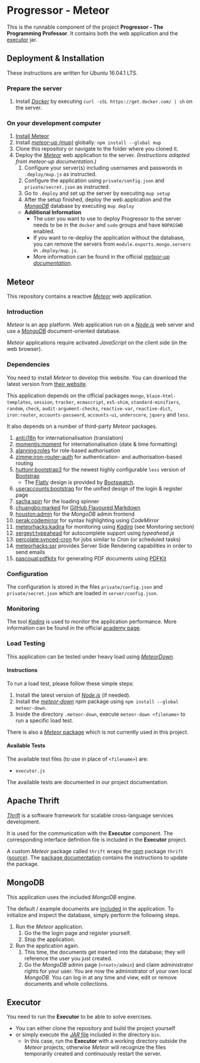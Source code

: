 # Progressor - Meteor

This is the runnable component of the project **Progressor - The Programming Professor**. It contains both the web application and the [executor](https://github.com/progressor/executor) jar.

## Deployment & Installation

These instructions are written for *Ubuntu* 16.04.1 LTS.

### Prepare the server

1. Install [*Docker*](https://www.docker.com/) by executing `curl -sSL https://get.docker.com/ | sh` on the server.

### On your development computer

1. [Install Meteor](https://www.meteor.com/install)
1. Install [*meteor-up (mup)*](https://www.npmjs.com/package/mup) globally: `npm install --global mup`
1. Clone this repository or navigate to the folder where you cloned it.
1. Deploy the [*Meteor*](https://www.meteor.com/) web application to the server. _(Instructions adapted from meteor-up documentation.)_
   1. Configure your server(s) including usernames and passwords in `.deploy/mup.js` as instructed.
   1. Configure the application using `private/config.json` and `private/secret.json` as instructed.
   1. Go to `.deploy` and set up the server by executing `mup setup`
   1. After the setup finished, deploy the web application and the [*MongoDB*](https://www.mongodb.org/) database by executing `mup deploy`
   * **Additional Information**
     * The user you want to use to deploy Progressor to the server needs to be in the `docker` and `sudo` groups and have `NOPASSWD` enabled.
     * If you want to re-deploy the application without the database, you can remove the servers from `module.exports.mongo.servers` in `.deploy/mup.js`.
     * More information can be found in the official [*meteor-up documentation*](https://github.com/kadirahq/meteor-up/blob/master/README.md).

## Meteor

This repository contains a reactive [*Meteor*](https://www.meteor.com/) web application.

### Introduction

*Meteor* is an app platform.
Web application run on a [*Node.js*](https://nodejs.org/) web server and use a [*MongoDB*](https://www.mongodb.org/) document-oriented database.

*Meteor* applications require activated *JavaScript* on the client side (in the web browser).

### Dependencies

You need to install *Meteor* to develop this website.
You can download the latest version from [their website](https://www.meteor.com/install).

This application depends on the official packages
`mongo`, `blaze-html-templates`, `session`, `tracker`, `ecmascript`, `es5-shim`, `standard-minifiers`,
`random`, `check`, `audit-argument-checks`, `reactive-var`, `reactive-dict`, `iron:router`,
`accounts-password`, `accounts-ui`, `underscore`, `jquery` and `less`.

It also depends on a number of third-party *Meteor* packages.

1.  [anti:i18n](https://atmospherejs.com/anti/i18n)
    for internationalisation (translation)
2.  [momentjs:moment](https://atmospherejs.com/momentjs/moment)
    for internationalisation (date & time formatting)
3.  [alanning:roles](https://atmospherejs.com/alanning/roles)
    for role-based authorisation
4.  [zimme:iron-router-auth](https://atmospherejs.com/zimme/iron-router-auth)
    for authentication- and authorisation-based routing
5.  [huttonr:bootstrap3](https://atmospherejs.com/huttonr/bootstrap3)
    for the newest highly configurable `less` version of [Bootstrap](http://getbootstrap.com/)
    * The [Flatly](http://bootswatch.com/flatly/) design is provided by [Bootswatch](http://bootswatch.com/).
6.  [useraccounts:bootstrap](https://atmospherejs.com/useraccounts/bootstrap)
    for the unified design of the login & register page
7.  [sacha:spin](https://atmospherejs.com/sacha/spin)
    for the loading spinner
8.  [chuangbo:marked](https://atmospherejs.com/chuangbo/marked)
    for [GitHub Flavoured Markdown](https://guides.github.com/features/mastering-markdown/)
9.  [houston:admin](https://atmospherejs.com/houston/admin)
    for the *MongoDB* admin frontend
10. [perak:codemirror](https://atmospherejs.com/perak/codemirror)
    for syntax highlighting using *CodeMirror*
11. [meteorhacks:kadira](https://atmospherejs.com/meteorhacks/kadira)
    for monitoring using [*Kadira*](https://kadira.io/) (see Monitoring section)
12. [sergeyt:typeahead](https://atmospherejs.com/sergeyt/typeahead)
    for autocomplete support using *typeahead.js*
13. [percolate:synced-cron](https://atmospherejs.com/percolate/synced-cron)
    for jobs similar to *Cron* (or scheduled tasks)
14. [meteorhacks:ssr](https://atmospherejs.com/meteorhacks/ssr)
    provides Server Side Rendering capabilities in order to send emails
15. [pascoual:pdfkitx](https://atmospherejs.com/pascoual/pdfkitx)
    for generating PDF documents using [PDFKit](http://pdfkit.org/)

### Configuration

The configuration is stored in the files `private/config.json` and `private/secret.json` which are loaded in `server/config.json`.

### Monitoring

The tool [*Kadira*](https://kadira.io/) is used to monitor the application performance.
More information can be found in the official [academy page](https://kadira.io/academy/meteor-performance-101/content/getting-started-with-kadira).

### Load Testing

This application can be tested under heavy load using [*MeteorDown*](https://github.com/meteorhacks/meteor-down).

#### Instructions

To run a load test, please follow these simple steps:

1. Install the latest version of [*Node.js*](https://nodejs.org/) (if needed).
2. Install the [*meteor-down*](https://www.npmjs.com/package/meteor-down) *npm* package using `npm install --global meteor-down`.
3. Inside the directory `.meteor-down`, execute `meteor-down <filename>` to run a specific load test.

There is also a [*Meteor* package](https://atmospherejs.com/meteorhacks/meteor-down) which is not currently used in this project.

#### Available Tests

The available test files (to use in place of `<filename>`) are:

* `executor.js`

The available tests are documented in our project documentation.


## Apache Thrift

[*Thrift*](https://thrift.apache.org/) is a software framework for scalable cross-language services development.

It is used for the communication with the **Executor** component.
The corresponding interface definition file is included in the **Executor** project.

A custom *Meteor* package called `thrift` wraps the [*npm*](https://www.npmjs.com/) package `thrift` ([source](https://www.npmjs.com/package/thrift)).
The [package documentation](packages/thrift/README.md) contains the instructions to update the package.

## MongoDB

This application uses the included *MongoDB* engine.

The default / example documents are [included](server/example-data.js) in the application.
To initialize and inspect the database, simply perform the following steps.

1. Run the *Meteor* application.
   1. Go the the login page and register yourself.
   2. Stop the application.
2. Run the application again.
   1. This time, the documents get inserted into the database;
      they will reference the user you just created.
   2. Go the *MongoDB* admin page (`<root>/admin`) and claim administrator rights for your user.
      You are now the administrator of your own local *MongoDB*.
      You can log in at any time and view, edit or remove documents and whole collections.

## Executor

You need to run the **Executor** to be able to solve exercises.

* You can either clone the repository and build the project yourself
* or simply execute the [*JAR* file](bin/ProgressorExecutor.jar) included in the directory `bin`.
  * In this case, run the **Executor** with a working directory outside the *Meteor* projects,
    otherwise *Meteor* will recognize the files temporarily created and continuously restart the server.
